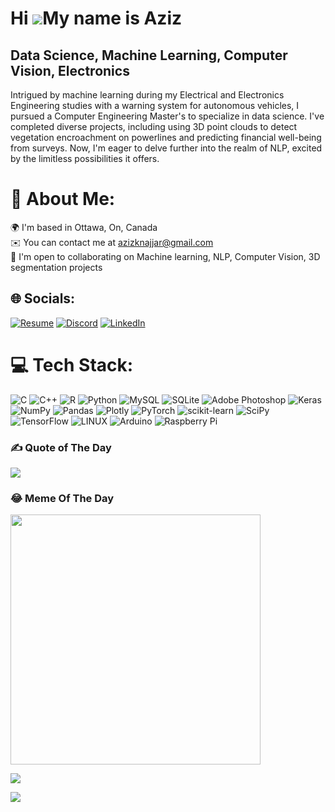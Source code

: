 Hi ![](https://user-images.githubusercontent.com/18350557/176309783-0785949b-9127-417c-8b55-ab5a4333674e.gif)My name is Aziz
============================================================================================================================

Data Science, Machine Learning, Computer Vision, Electronics
---------------------------------------------------------------

Intrigued by machine learning during my Electrical and Electronics Engineering studies with a warning system for autonomous vehicles, I pursued a Computer Engineering Master's to specialize in data science. I've completed diverse projects, including using 3D point clouds to detect vegetation encroachment on powerlines and predicting financial well-being from surveys. Now, I'm eager to delve further into the realm of NLP, excited by the limitless possibilities it offers.


# 💫 About Me:
 🌍  I'm based in Ottawa, On, Canada<br> ✉️  You can contact me at [azizknajjar@gmail.com](mailto:azizknajjar@gmail.com)<br> 🤝  I'm open to collaborating on Machine learning, NLP, Computer Vision, 3D segmentation projects


## 🌐 Socials:
 [![Resume](https://img.shields.io/badge/PDF-Resume-pink)](https://drive.google.com/file/d/1koapLamYdDZ9_q4u1-kFdQUL02ywb4Ty/view?usp=drive_link) [![Discord](https://img.shields.io/badge/Discord-%237289DA.svg?logo=discord&logoColor=white)](https://discord.gg/zizonaj) [![LinkedIn](https://img.shields.io/badge/LinkedIn-%230077B5.svg?logo=linkedin&logoColor=white)](https://linkedin.com/in/azizalnajjar)

# 💻 Tech Stack:
![C](https://img.shields.io/badge/c-%2300599C.svg?style=for-the-badge&logo=c&logoColor=white) ![C++](https://img.shields.io/badge/c++-%2300599C.svg?style=for-the-badge&logo=c%2B%2B&logoColor=white) ![R](https://img.shields.io/badge/r-%23276DC3.svg?style=for-the-badge&logo=r&logoColor=white) ![Python](https://img.shields.io/badge/python-3670A0?style=for-the-badge&logo=python&logoColor=ffdd54) ![MySQL](https://img.shields.io/badge/mysql-%2300f.svg?style=for-the-badge&logo=mysql&logoColor=white) ![SQLite](https://img.shields.io/badge/sqlite-%2307405e.svg?style=for-the-badge&logo=sqlite&logoColor=white) ![Adobe Photoshop](https://img.shields.io/badge/adobephotoshop-%2331A8FF.svg?style=for-the-badge&logo=adobephotoshop&logoColor=white) ![Keras](https://img.shields.io/badge/Keras-%23D00000.svg?style=for-the-badge&logo=Keras&logoColor=white) ![NumPy](https://img.shields.io/badge/numpy-%23013243.svg?style=for-the-badge&logo=numpy&logoColor=white) ![Pandas](https://img.shields.io/badge/pandas-%23150458.svg?style=for-the-badge&logo=pandas&logoColor=white) ![Plotly](https://img.shields.io/badge/Plotly-%233F4F75.svg?style=for-the-badge&logo=plotly&logoColor=white) ![PyTorch](https://img.shields.io/badge/PyTorch-%23EE4C2C.svg?style=for-the-badge&logo=PyTorch&logoColor=white) ![scikit-learn](https://img.shields.io/badge/scikit--learn-%23F7931E.svg?style=for-the-badge&logo=scikit-learn&logoColor=white) ![SciPy](https://img.shields.io/badge/SciPy-%230C55A5.svg?style=for-the-badge&logo=scipy&logoColor=%white) ![TensorFlow](https://img.shields.io/badge/TensorFlow-%23FF6F00.svg?style=for-the-badge&logo=TensorFlow&logoColor=white) ![LINUX](https://img.shields.io/badge/Linux-FCC624?style=for-the-badge&logo=linux&logoColor=black) ![Arduino](https://img.shields.io/badge/-Arduino-00979D?style=for-the-badge&logo=Arduino&logoColor=white) ![Raspberry Pi](https://img.shields.io/badge/-RaspberryPi-C51A4A?style=for-the-badge&logo=Raspberry-Pi)
<!--# 📊 GitHub Stats:
![](https://github-readme-stats.vercel.app/api?username=azizkhaled&theme=dark&hide_border=true&include_all_commits=true&count_private=false)<br/>
![](https://github-readme-streak-stats.herokuapp.com/?user=azizkhaled&theme=dark&hide_border=true)<br/>
![](https://github-readme-stats.vercel.app/api/top-langs/?username=azizkhaled&theme=dark&hide_border=true&include_all_commits=true&count_private=false&layout=compact)
-->

### ✍️ Quote of The Day
![](https://quotes-github-readme.vercel.app/api?type=horizontal&theme=radical) 

<!-- Proudly created with GPRM ( https://gprm.itsvg.in ) -->


### 😂 Meme Of The Day
<img src='https://randommeme-five.vercel.app/' style="height: 400px;"/>

![](https://github-readme-streak-stats.herokuapp.com/?user=azizkhaled&theme=dark&hide_border=true)<br/>

![](https://komarev.com/ghpvc/?username=Azizkhaled&label=PROFILE+VIEWS&&color=dc143c)
<!--![](https://komarev.com/ghpvc/?username=Azizkhaled&label=PROFILE+VIEWS&&color=dc143c) -->

<!-- Proudly created with GPRM ( https://gprm.itsvg.in ) -->
